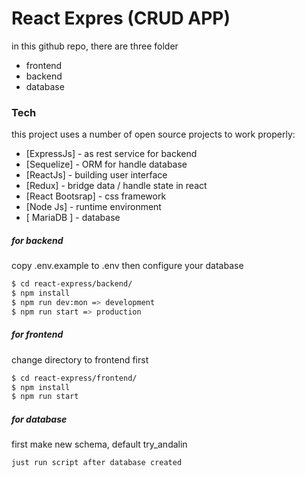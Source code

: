 # React Expres (CRUD APP)

in this github repo, there are three folder

  - frontend
  - backend
  - database

### Tech

this project uses a number of open source projects to work properly:

* [ExpressJs] - as rest service for backend
* [Sequelize] - ORM for handle database
* [ReactJs] - building user interface
* [Redux] - bridge data / handle state in react
* [React Bootsrap] - css framework
* [Node Js] - runtime environment
* [ MariaDB ] - database


##### for backend
copy .env.example to .env then configure your database
```sh
$ cd react-express/backend/
$ npm install
$ npm run dev:mon => development
$ npm run start => production
```

##### for frontend
change directory to frontend first
```sh
$ cd react-express/frontend/
$ npm install
$ npm run start
```

##### for database
first make new schema, default try_andalin
```sh
just run script after database created
```